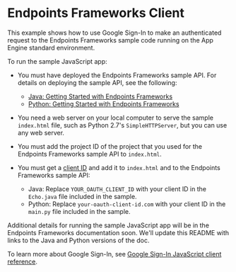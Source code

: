 # Endpoints Frameworks Client

This example shows how to use Google Sign-In to make an authenticated request
to the Endpoints Frameworks sample code running on the App Engine
standard environment.

To run the sample JavaScript app:

* You must have deployed the Endpoints Frameworks sample API. For details on
  deploying the sample API, see the following:

    * [Java: Getting Started with Endpoints Frameworks](https://cloud.google.com/endpoints/docs/frameworks/java/get-started-frameworks-java)
    * [Python: Getting Started with Endpoints Frameworks](https://cloud.google.com/endpoints/docs/frameworks/python/get-started-frameworks-python)

* You need a web server on your local computer to serve the sample `index.html`
  file, such as Python 2.7's `SimpleHTTPServer`, but you can use any web server.

* You must add the project ID of the project that you used for the Endpoints
  Frameworks sample API to `index.html`.

* You must get a [client
  ID](https://support.google.com/googleapi/answer/6158849?hl=en) and add it to
  `index.html` and to the Endpoints Frameworks sample API:

    * Java: Replace `YOUR_OAUTH_CLIENT_ID` with your client ID in the `Echo.java`
      file included in the sample.
    * Python: Replace `your-oauth-client-id.com` with your client ID in the
      `main.py` file included in the sample.

Additional details for running the sample JavaScript app will be in the
Endpoints Frameworks documentation soon. We'll update this README with links
to the Java and Python versions of the doc.

To learn more about Google Sign-In, see [Google Sign-In JavaScript client
reference](https://developers.google.com/identity/sign-in/web/reference).
